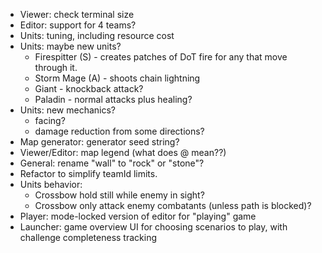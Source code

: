 * Viewer: check terminal size
* Editor: support for 4 teams?
* Units: tuning, including resource cost
* Units: maybe new units?
    * Firespitter (S) - creates patches of DoT fire for any that move through it.
    * Storm Mage (A) - shoots chain lightning
    * Giant - knockback attack?
    * Paladin - normal attacks plus healing?
* Units: new mechanics?
    * facing?
    * damage reduction from some directions?
* Map generator: generator seed string?
* Viewer/Editor: map legend (what does @ mean??)
* General: rename "wall" to "rock" or "stone"?
* Refactor to simplify teamId limits.
* Units behavior:
    * Crossbow hold still while enemy in sight?
    * Crossbow only attack enemy combatants (unless path is blocked)?
* Player: mode-locked version of editor for "playing" game
* Launcher: game overview UI for choosing scenarios to play, with challenge completeness tracking
